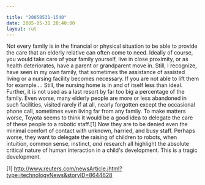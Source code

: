 ```yaml
---

title: "20050531-1540"
date: 2005-05-31 20:40:00
layout: rut
---
```


<p>Not every family is in the financial or physical situation to be
able to provide the care that an elderly relative can often come
to need.  Ideally of course, you would take care of your family
yourself, live in close proximity, or as health deteriorates,
have a parent or grandparent move in.  Still, I recognize, have
seen in my own family, that sometimes the assistance of assisted
living or a nursing facility becomes necessary.  If you are not
able to lift them for example&#x2026;.  Still, the nursing home
is in and of itself less than ideal.  Further, it is not used as a
last resort by far too big a percentage of the family.  Even worse,
many elderly people are more or less abandoned in such facilities,
visited rarely if at all, nearly forgotten except the occasional
phone call, sometimes even living far from any family.  To make
matters worse, Toyota seems to think it would be a good idea to
delegate the care of these people to a robotic staff.[1] Now they
are to be denied even the minimal comfort of contact with unknown,
harried, and busy staff.  Perhaps worse, they want to delegate
the raising of children to robots, when intuition, common sense,
instinct, <em>and</em> research all highlight the absolute critical
nature of human interaction in a child's development.  This is a
tragic development.</p>

[1]
http://www.reuters.com/newsArticle.jhtml?type=technologyNews&storyID=8644628


